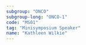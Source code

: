 ```yaml
---
subgroup: "ONCO"
subgroup-long: "ONCO-1"
code: "MS01"
tag: "Minisymposium Speaker"
name: "Kathleen Wilkie"
---
```


